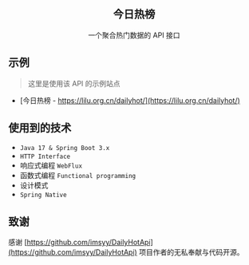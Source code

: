 <div align="center">
<h2>今日热榜</h2>
<p>一个聚合热门数据的 API 接口</p>
</div>

## 示例

> 这里是使用该 API 的示例站点

- [今日热榜 - https://lilu.org.cn/dailyhot/](https://lilu.org.cn/dailyhot/)

## 使用到的技术

- `Java 17 & Spring Boot 3.x`
- `HTTP Interface`
- 响应式编程 `WebFlux`
- 函数式编程 `Functional programming`
- 设计模式
- `Spring Native`

## 致谢

感谢 [https://github.com/imsyy/DailyHotApi](https://github.com/imsyy/DailyHotApi) 项目作者的无私奉献与代码开源。

